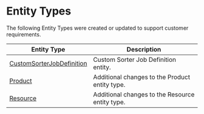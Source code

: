 # Entity Types

The following Entity Types were created or updated to support customer requirements.

| Entity Type                     | Description       |
| ------                    | ------            |
| [CustomSorterJobDefinition](/cmf.custom.help/techspec>artifacts>entitytypes>customsorterjobdefinition) | Custom Sorter Job Definition entity. |
| [Product](/cmf.custom.help/techspec>artifacts>entitytypes>etproduct) | Additional changes to the Product entity type. |
| [Resource](/cmf.custom.help/techspec>artifacts>entitytypes>etresource) | Additional changes to the Resource entity type. |


